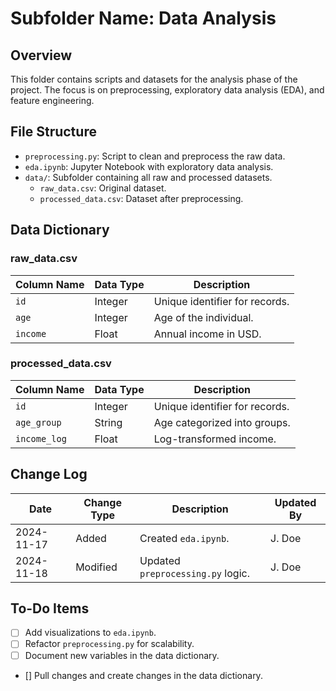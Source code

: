 # Subfolder Name: Data Analysis 

## Overview
This folder contains scripts and datasets for the analysis phase of the project. The focus is on preprocessing, exploratory data analysis (EDA), and feature engineering.

## File Structure
- `preprocessing.py`: Script to clean and preprocess the raw data.
- `eda.ipynb`: Jupyter Notebook with exploratory data analysis.
- `data/`: Subfolder containing all raw and processed datasets.
  - `raw_data.csv`: Original dataset.
  - `processed_data.csv`: Dataset after preprocessing.

## Data Dictionary
### raw_data.csv
| Column Name | Data Type | Description                     |
|-------------|-----------|---------------------------------|
| `id`        | Integer   | Unique identifier for records. |
| `age`       | Integer   | Age of the individual.         |
| `income`    | Float     | Annual income in USD.          |

### processed_data.csv
| Column Name  | Data Type | Description                     |
|--------------|-----------|---------------------------------|
| `id`         | Integer   | Unique identifier for records. |
| `age_group`  | String    | Age categorized into groups.   |
| `income_log` | Float     | Log-transformed income.        |

## Change Log
| Date       | Change Type | Description                         | Updated By |
|------------|-------------|-------------------------------------|------------|
| 2024-11-17 | Added       | Created `eda.ipynb`.                | J. Doe     |
| 2024-11-18 | Modified    | Updated `preprocessing.py` logic.   | J. Doe     |

## To-Do Items
- [ ] Add visualizations to `eda.ipynb`.
- [ ] Refactor `preprocessing.py` for scalability.
- [ ] Document new variables in the data dictionary.
- [] Pull changes and create changes in the data dictionary.

